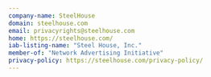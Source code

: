 ```yaml
---
company-name: SteelHouse
domain: steelhouse.com
email: privacyrights@steelhouse.com
home: https://steelhouse.com/
iab-listing-name: "Steel House, Inc."
member-of: "Network Advertising Initiative"
privacy-policy: https://steelhouse.com/privacy-policy/
---
```





